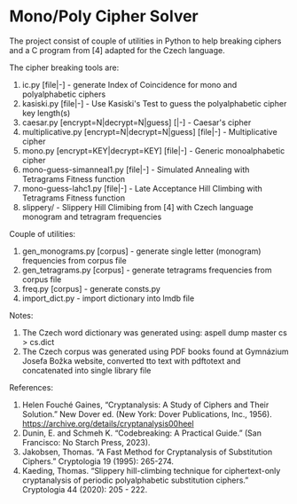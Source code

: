 # Mono/Poly Cipher Solver

The project consist of couple of utilities in Python to help breaking
ciphers and a C program from [4] adapted for the Czech language.

The cipher breaking tools are:
1. ic.py [file|-] - generate Index of Coincidence for mono and polyalphabetic ciphers
2. kasiski.py [file|-] - Use Kasiski's Test to guess the polyalphabetic cipher key length(s)
3. caesar.py [encrypt=N|decrypt=N|guess] [<file>|-] - Caesar's cipher
4. multiplicative.py [encrypt=N|decrypt=N|guess] [file|-] - Multiplicative cipher
5. mono.py [encrypt=KEY|decrypt=KEY] [file|-] - Generic monoalphabetic cipher
6. mono-guess-simanneal1.py [file|-] - Simulated Annealing with Tetragrams Fitness function
7. mono-guess-lahc1.py [file|-] - Late Acceptance Hill Climbing with Tetragrams Fitness function
8. slippery/ - Slippery Hill Climibing from [4] with Czech language monogram and tetragram frequencies

Couple of utilities:
1. gen_monograms.py [corpus] - generate single letter (monogram) frequencies from corpus file
2. gen_tetragrams.py [corpus] - generate tetragrams frequencies from corpus file
3. freq.py [corpus] - generate consts.py
4. import_dict.py - import dictionary into lmdb file

Notes:
1. The Czech word dictionary was generated using: aspell dump master cs > cs.dict
2. The Czech corpus was generated using PDF books found at Gymnázium
   Josefa Božka website, converted tto text with pdftotext and
   concatenated into single library file

References:
1. Helen Fouché Gaines, “Cryptanalysis: A Study of Ciphers and Their Solution.” New Dover ed. (New York: Dover Publications, Inc., 1956). https://archive.org/details/cryptanalysis00heel
2. Dunin, E. and Schmeh K. “Codebreaking: A Practical Guide.” (San Francisco: No Starch Press, 2023).
3. Jakobsen, Thomas. “A Fast Method for Cryptanalysis of Substitution Ciphers.” Cryptologia 19 (1995): 265-274.
4. Kaeding, Thomas. “Slippery hill-climbing technique for ciphertext-only cryptanalysis of periodic polyalphabetic substitution ciphers.” Cryptologia 44 (2020): 205 - 222.